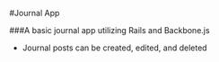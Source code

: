 #Journal App

###A basic journal app utilizing Rails and Backbone.js

* Journal posts can be created, edited, and deleted
